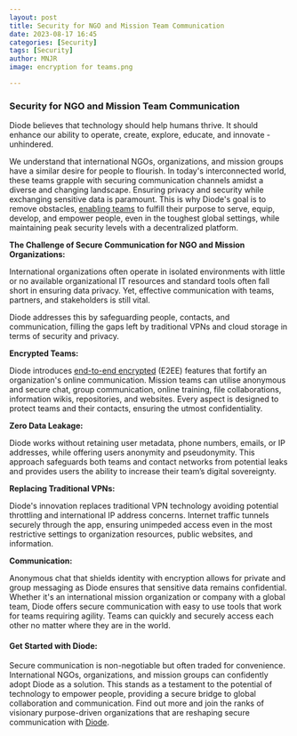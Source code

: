```yaml
---
layout: post
title: Security for NGO and Mission Team Communication
date: 2023-08-17 16:45
categories: [Security]
tags: [Security]
author: MNJR
image: encryption for teams.png

---
```

### Security for NGO and Mission Team Communication

Diode believes that technology should help humans thrive. It should enhance our ability to operate, create, explore, educate, and innovate - unhindered.

We understand that international NGOs, organizations, and mission groups have a similar desire for people to flourish.  In today's interconnected world, these teams grapple with securing communication channels amidst a diverse and changing landscape. Ensuring privacy and security while exchanging sensitive data is paramount. This is why Diode's goal is to remove obstacles, [enabling teams](https://diode.io/solutions/app/) to fulfill their purpose to serve, equip, develop, and empower people, even in the toughest global settings, while maintaining peak security levels with a decentralized platform.

**The Challenge of Secure Communication for NGO and Mission Organizations:**

International organizations often operate in isolated environments with little or no available organizational IT resources and standard tools often fall short in ensuring data privacy. Yet, effective communication with teams, partners, and stakeholders is still vital.

Diode addresses this by safeguarding people, contacts, and communication, filling the gaps left by traditional VPNs and cloud storage in terms of security and privacy.

**Encrypted Teams:** 

Diode introduces [end-to-end encrypted](https://diode.io/how-it-works/) (E2EE) features that fortify an organization's online communication. Mission teams can utilise anonymous and secure chat, group communication, online training, file collaborations, information wikis, repositories, and websites. Every aspect is designed to protect teams and their contacts, ensuring the utmost confidentiality.

**Zero Data Leakage:** 

Diode works without retaining user metadata, phone numbers, emails, or IP addresses, while offering users anonymity and pseudonymity. This approach safeguards both teams and contact networks from potential leaks and provides users the ability to increase their team’s digital sovereignty.

**Replacing Traditional VPNs:**

Diode's innovation replaces traditional VPN technology avoiding potential throttling and international IP address concerns. Internet traffic tunnels securely through the app, ensuring unimpeded access even in the most restrictive settings to organization resources, public websites, and information.

**Communication:**

Anonymous chat that shields identity with encryption allows for private and group messaging as Diode ensures that sensitive data remains confidential. Whether it's an international mission organization or company with a global team, Diode offers secure communication with easy to use tools that work for teams requiring agility. Teams can quickly and securely access each other no matter where they are in the world.  

#### Get Started with Diode:

Secure communication is non-negotiable but often traded for convenience. International NGOs,  organizations, and mission groups can confidently adopt Diode as a solution. This stands as a testament to the potential of technology to empower people, providing a secure bridge to global collaboration and communication. Find out more and join the ranks of visionary purpose-driven organizations that are reshaping secure communication with [Diode](Diode.io).

